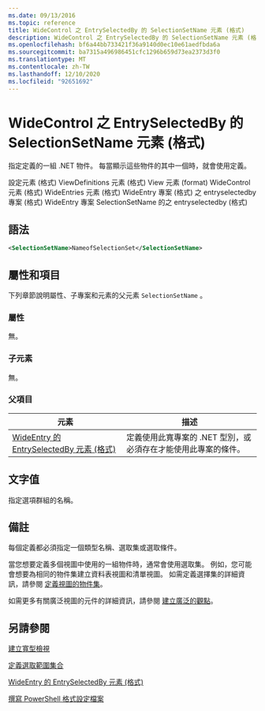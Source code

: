 ```yaml
---
ms.date: 09/13/2016
ms.topic: reference
title: WideControl 之 EntrySelectedBy 的 SelectionSetName 元素 (格式)
description: WideControl 之 EntrySelectedBy 的 SelectionSetName 元素 (格式)
ms.openlocfilehash: bf6a44bb733421f36a9140d0ec10e61aedfbda6a
ms.sourcegitcommit: ba7315a496986451cfc1296b659d73ea2373d3f0
ms.translationtype: MT
ms.contentlocale: zh-TW
ms.lasthandoff: 12/10/2020
ms.locfileid: "92651692"
---
```

# <a name="selectionsetname-element-for-entryselectedby-for-widecontrol-format"></a>WideControl 之 EntrySelectedBy 的 SelectionSetName 元素 (格式)

指定定義的一組 .NET 物件。 每當顯示這些物件的其中一個時，就會使用定義。

設定元素 (格式) ViewDefinitions 元素 (格式) View 元素 (format) WideControl 元素 (格式) WideEntries 元素 (格式) WideEntry 專案 (格式) 之 entryselectedby 專案 (格式) WideEntry 專案 SelectionSetName 的之 entryselectedby (格式) 

## <a name="syntax"></a>語法

```xml
<SelectionSetName>NameofSelectionSet</SelectionSetName>

```

## <a name="attributes-and-elements"></a>屬性和項目

下列章節說明屬性、子專案和元素的父元素 `SelectionSetName` 。

### <a name="attributes"></a>屬性

無。

### <a name="child-elements"></a>子元素

無。

### <a name="parent-elements"></a>父項目

|元素|描述|
|-------------|-----------------|
|[WideEntry 的 EntrySelectedBy 元素 (格式)](./entryselectedby-element-for-wideentry-format.md)|定義使用此寬專案的 .NET 型別，或必須存在才能使用此專案的條件。|

## <a name="text-value"></a>文字值

指定選項群組的名稱。

## <a name="remarks"></a>備註

每個定義都必須指定一個類型名稱、選取集或選取條件。

當您想要定義多個視圖中使用的一組物件時，通常會使用選取集。 例如，您可能會想要為相同的物件集建立資料表視圖和清單視圖。 如需定義選擇集的詳細資訊，請參閱 [定義視圖的物件集](./defining-selection-sets.md)。

如需更多有關廣泛視圖的元件的詳細資訊，請參閱 [建立廣泛的觀點](./creating-a-wide-view.md)。

## <a name="see-also"></a>另請參閱

[建立寬型檢視](./creating-a-wide-view.md)

[定義選取範圍集合](./defining-selection-sets.md)

[WideEntry 的 EntrySelectedBy 元素 (格式)](./entryselectedby-element-for-wideentry-format.md)

[撰寫 PowerShell 格式設定檔案](./writing-a-powershell-formatting-file.md)

